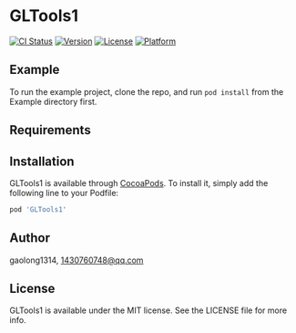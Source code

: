# GLTools1

[![CI Status](https://img.shields.io/travis/gaolong1314/GLTools1.svg?style=flat)](https://travis-ci.org/gaolong1314/GLTools1)
[![Version](https://img.shields.io/cocoapods/v/GLTools1.svg?style=flat)](https://cocoapods.org/pods/GLTools1)
[![License](https://img.shields.io/cocoapods/l/GLTools1.svg?style=flat)](https://cocoapods.org/pods/GLTools1)
[![Platform](https://img.shields.io/cocoapods/p/GLTools1.svg?style=flat)](https://cocoapods.org/pods/GLTools1)

## Example

To run the example project, clone the repo, and run `pod install` from the Example directory first.

## Requirements

## Installation

GLTools1 is available through [CocoaPods](https://cocoapods.org). To install
it, simply add the following line to your Podfile:

```ruby
pod 'GLTools1'
```

## Author

gaolong1314, 1430760748@qq.com

## License

GLTools1 is available under the MIT license. See the LICENSE file for more info.
